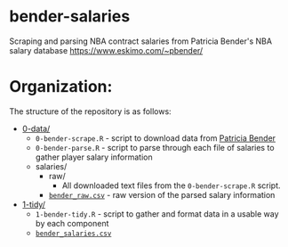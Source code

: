 # bender-salaries

Scraping and parsing NBA contract salaries from Patricia Bender's NBA salary database https://www.eskimo.com/~pbender/

# Organization:

The structure of the repository is as follows:

- [0-data/](0-data/)
    - `0-bender-scrape.R` - script to download data from [Patricia Bender](https://www.eskimo.com/~pbender/)
    - `0-bender-parse.R` - script to parse through each file of salaries to gather player salary information
    - salaries/ 
        - raw/
            - All downloaded text files from the `0-bender-scrape.R` script.
        - [`bender_raw.csv`](0-data/salaries/bender_raw.csv) - raw version of the parsed salary information
- [1-tidy/](1-tidy/)
    - `1-bender-tidy.R` - script to gather and format data in a usable way by each component
    - [`bender_salaries.csv`](1-tidy/bender_salaries.csv)
 